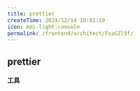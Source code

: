 ```yaml
---
title: prettier
createTime: 2024/12/14 16:01:19
icon: mdi-light:console
permalink: /frontend/architect/FsaGZl5f/
---
```

## prettier
#### 工具
